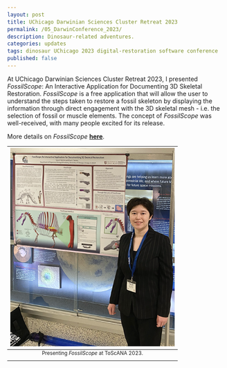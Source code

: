 ```yaml
---
layout: post
title: UChicago Darwinian Sciences Cluster Retreat 2023
permalink: /05_DarwinConference_2023/
description: Dinosaur-related adventures.
categories: updates
tags: dinosaur UChicago 2023 digital-restoration software conference
published: false
---
```


At UChicago Darwinian Sciences Cluster Retreat 2023, I presented *FossilScope*: An Interactive Application for Documenting 3D Skeletal Restoration. *FossilScope* is a free application that will allow the user to understand the steps taken to restore a fossil skeleton by displaying the information through direct engagement with the 3D skeletal mesh - i.e. the selection of fossil or muscle elements. The concept of *FossilScope* was well-received, with many people excited for its release.

More details on *FossilScope* [**here**](https://rainadevries.com/01_SoftwareDeveloper/).

| <img src="/assets/post-imgs/ToScANA_2023.png" alt="Me presenting my poster, FossilScope" width=380px> |
|:--:|
| <sup> Presenting *FossilScope* at ToScANA 2023. </sup> |
